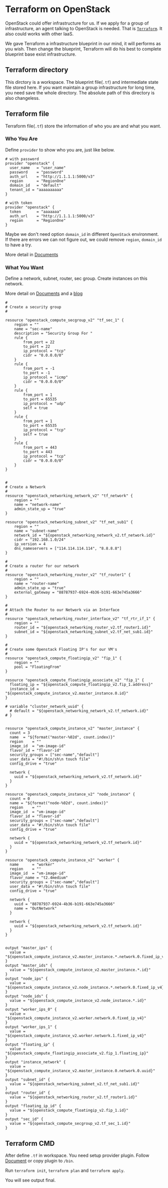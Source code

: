 # Terraform on OpenStack

OpenStack could offer infrastructure for us. If we apply for a group of infrastructure, an agent talking to OpenStack is needed. That is [`Terraform`](https://www.terraform.io/). It also could works with other IaaS.

We gave Terraform a infrastructure blueprint in our mind, it will performs as you wish. Then change the blueprint, Terraform will do his best to complete blueprint base exist infrastructure.

## Terraform directory

This dirctory is a workspace. The blueprint file(`.tf`) and intermediate state file stored here. If you want maintain a group infrastructure for long time, you need save the whole directory. The absolute path of this directory is also changeless.

## Terraform file

Terraform file(`.tf`) store the information of who you are and what you want.

### Who You Are

Define `provider` to show who you are, just like below.

```shell
# with password
provider "openstack" {
  user_name   = "user_name"
  password    = "password"
  auth_url    = "http://1.1.1.1:5000/v3"
  region      = "RegionOne"
  domain_id   = "default"
  tenant_id = "aaaaaaaaaa"
}

# with token
provider "openstack" {
  token       = "aaaaaaa"
  auth_url    = "http://1.1.1.1:5000/v3"
  region      = "RegionOne"
}
```

Maybe we don't need option `domain_id` in different `OpenStack` environment. If there are errors we can not figure out, we could remove `region`, `domain_id` to have a try.

More detail in [Documents](https://www.terraform.io/docs/providers/openstack/)

### What You Want

Define a network, subnet, router, sec group.
Create instances on this network.

More detail on [Documents](https://www.terraform.io/docs/providers/openstack/) and a [blog](https://www.matt-j.co.uk/2015/03/27/openstack-infrastructure-automation-with-terraform-part-2/)

```shell
#
# Create a security group
#
 
resource "openstack_compute_secgroup_v2" "tf_sec_1" {
    region = ""
    name = "sec-name"
    description = "Security Group For "
    rule {
        from_port = 22
        to_port = 22
        ip_protocol = "tcp"
        cidr = "0.0.0.0/0"
    }
    rule {
        from_port = -1
        to_port = -1
        ip_protocol = "icmp"
        cidr = "0.0.0.0/0"
    }
    rule {
        from_port = 1
        to_port = 65535
        ip_protocol = "udp"
        self = true
    }
    rule {
        from_port = 1
        to_port = 65535
        ip_protocol = "tcp"
        self = true
    }
    rule {
        from_port = 443
        to_port = 443
        ip_protocol = "tcp"
        cidr = "0.0.0.0/0"
    }
}


#
# Create a Network
#
resource "openstack_networking_network_v2" "tf_network" {
    region = ""
    name = "network-name"
    admin_state_up = "true"
}

resource "openstack_networking_subnet_v2" "tf_net_sub1" {
    region = ""
    name = "subnet-name"
    network_id = "${openstack_networking_network_v2.tf_network.id}"
    cidr = "192.168.1.0/24"
    ip_version = 4
    dns_nameservers = ["114.114.114.114", "8.8.8.8"]
}

#
# Create a router for our network
#
resource "openstack_networking_router_v2" "tf_router1" {
    region = ""
    name = "router-name"
    admin_state_up = "true"
    external_gateway = "88787937-6924-4b36-b191-663e745a3666"
}

#
# Attach the Router to our Network via an Interface
#
resource "openstack_networking_router_interface_v2" "tf_rtr_if_1" {
    region = ""
    router_id = "${openstack_networking_router_v2.tf_router1.id}"
    subnet_id = "${openstack_networking_subnet_v2.tf_net_sub1.id}"
}

#
# Create some Openstack Floating IP's for our VM's
#
resource "openstack_compute_floatingip_v2" "fip_1" {
    region = ""
    pool = "FloatingFrom"
}

resource "openstack_compute_floatingip_associate_v2" "fip_1" {
  floating_ip = "${openstack_compute_floatingip_v2.fip_1.address}"
  instance_id = "${openstack_compute_instance_v2.master_instance.0.id}"
}

# variable "cluster_network_uuid" {
  # default = "${openstack_networking_network_v2.tf_network.id}"
# }


resource "openstack_compute_instance_v2" "master_instance" {
  count = 3
  name  = "${format("master-%02d", count.index)}"
  region    = ""
  image_id  = "vm-image-id"
  flavor_id = "flavor-id"
  security_groups = ["sec-name","default"]
  user_data = "#!/bin/sh\n touch file"
  config_drive = "true"

  network {
    uuid = "${openstack_networking_network_v2.tf_network.id}"
  }
}

resource "openstack_compute_instance_v2" "node_instance" {
  count = 0
  name = "${format("node-%02d", count.index)}"
  region    = ""
  image_id  = "vm-image-id"
  flavor_id = "flavor-id"
  security_groups = ["sec-name","default"]
  user_data = "#!/bin/sh\n touch file"
  config_drive = "true"

  network {
    uuid = "${openstack_networking_network_v2.tf_network.id}"
  }
}

resource "openstack_compute_instance_v2" "worker" {
  name      = "worker"
  region    = ""
  image_id  = "vm-image-id"
  flavor_name = "t2.4medium"
  security_groups = ["sec-name","default"]
  user_data = "#!/bin/sh\n touch file"
  config_drive = "true"

  network {
    uuid = "88787937-6924-4b36-b191-663e745a3666"
    name = "OutNetwork"
  }

  network {
    uuid = "${openstack_networking_network_v2.tf_network.id}"
  }
}


output "master_ips" {
  value = "${openstack_compute_instance_v2.master_instance.*.network.0.fixed_ip_v4}"
}
output "master_ids" {
  value = "${openstack_compute_instance_v2.master_instance.*.id}"
}
output "node_ips" {
  value = "${openstack_compute_instance_v2.node_instance.*.network.0.fixed_ip_v4}"
}
output "node_ids" {
  value = "${openstack_compute_instance_v2.node_instance.*.id}"
}
output "worker_ips_0" {
  value = "${openstack_compute_instance_v2.worker.network.0.fixed_ip_v4}"
}
output "worker_ips_1" {
  value = "${openstack_compute_instance_v2.worker.network.1.fixed_ip_v4}"
}
output "floating_ip" {
  value = "${openstack_compute_floatingip_associate_v2.fip_1.floating_ip}"
}
output "instance_network" {
  value = "${openstack_compute_instance_v2.master_instance.0.network.0.uuid}"
} 
output "subnet_id" {
  value = "${openstack_networking_subnet_v2.tf_net_sub1.id}"
}
output "router_id" {
  value = "${openstack_networking_router_v2.tf_router1.id}"
}
output "floating_ip_id" {
  value = "${openstack_compute_floatingip_v2.fip_1.id}"
}
output "sec_id" {
  value = "${openstack_compute_secgroup_v2.tf_sec_1.id}"
}
```

## Terraform CMD

After define `.tf` in workspace. You need setup provider plugin. Follow [Document](https://www.terraform.io/docs/plugins/provider.html) or copy plugin to `/bin`.

Run `terraform init`, `terraform plan` and `terraform apply`.

You will see output final.